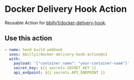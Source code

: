 # Docker Delivery Hook Action

Reusable Action for [bbilly1/docker-delivery-hook](https://github.com/bbilly1/docker-delivery-hook).

## Use this action

```yml
- name: Send build webhook
  uses: bbilly1/docker-delivery-hook-action@v1
  with:
    payload: '{"container_name": "your-container-name"}'
    secret_key: ${{ secrets.SECRET_KEY }}
    api_endpoint: ${{ secrets.API_ENDPOINT }}
```
